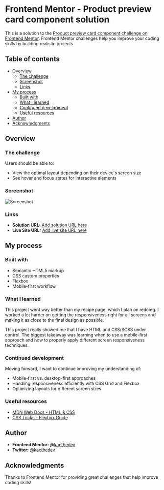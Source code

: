 # Frontend Mentor - Product preview card component solution

This is a solution to the [Product preview card component challenge on Frontend Mentor](https://www.frontendmentor.io/challenges/product-preview-card-component-GO7UmttRfa). Frontend Mentor challenges help you improve your coding skills by building realistic projects.

## Table of contents

- [Overview](#overview)
  - [The challenge](#the-challenge)
  - [Screenshot](#screenshot)
  - [Links](#links)
- [My process](#my-process)
  - [Built with](#built-with)
  - [What I learned](#what-i-learned)
  - [Continued development](#continued-development)
  - [Useful resources](#useful-resources)
- [Author](#author)
- [Acknowledgments](#acknowledgments)

## Overview

### The challenge

Users should be able to:

- View the optimal layout depending on their device's screen size
- See hover and focus states for interactive elements

### Screenshot

![Screenshot](./screenshot.jpg)

### Links

- **Solution URL:** [Add solution URL here](https://your-solution-url.com)  
- **Live Site URL:** [Add live site URL here](https://your-live-site-url.com)

## My process

### Built with

- Semantic HTML5 markup
- CSS custom properties
- Flexbox
- Mobile-first workflow

### What I learned

This project went way better than my recipe page, which I plan on redoing. I worked a lot harder on getting the responsiveness right for all screens and making it as close to the final design as possible.

This project really showed me that I have HTML and CSS/SCSS under control. The biggest takeaway was learning when to use a mobile-first approach and how to properly apply different screen responsiveness techniques.

### Continued development

Moving forward, I want to continue improving my understanding of:

- Mobile-first vs. desktop-first approaches
- Handling responsiveness efficiently with CSS Grid and Flexbox
- Optimizing layouts for different screen sizes

### Useful resources

- [MDN Web Docs - HTML & CSS](https://developer.mozilla.org/en-US/)
- [CSS Tricks - Flexbox Guide](https://css-tricks.com/snippets/css/a-guide-to-flexbox/)


## Author

- **Frontend Mentor:** [@kaethedev](https://www.frontendmentor.io/profile/kaethedev)  
- **Twitter:** [@kaethedev](https://www.twitter.com/kaethedev)

## Acknowledgments

Thanks to Frontend Mentor for providing great challenges that help improve coding skills!
